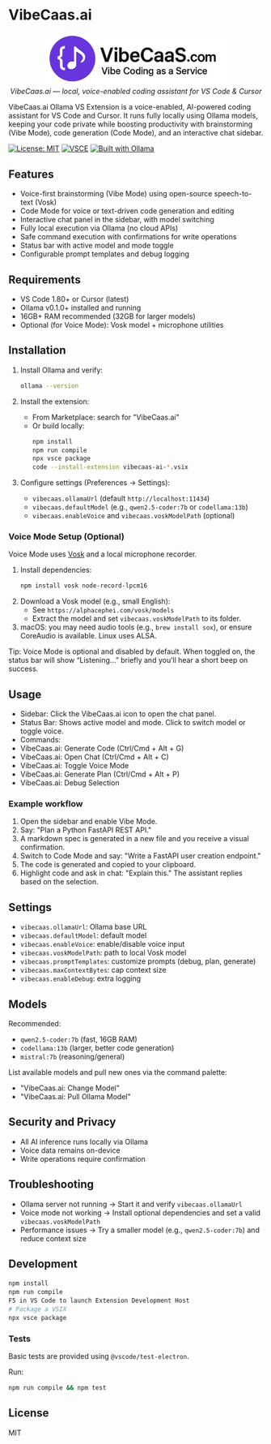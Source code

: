 # VibeCaas.ai

<p align="center">
  <img src="media/VibeCaaSLogo.png" alt="VibeCaas Logo" width="360" />
  <br/>
  <em>VibeCaas.ai — local, voice-enabled coding assistant for VS Code & Cursor</em>
  <br/>
</p>

VibeCaas.ai Ollama VS Extension is a voice-enabled, AI-powered coding assistant for VS Code and Cursor. It runs fully locally using Ollama models, keeping your code private while boosting productivity with brainstorming (Vibe Mode), code generation (Code Mode), and an interactive chat sidebar.

[![License: MIT](https://img.shields.io/badge/License-MIT-yellow.svg)](LICENSE)
[![VSCE](https://img.shields.io/badge/VS%20Code%20Extension-VibeCaas.ai-6c43f3)](#)
[![Built with Ollama](https://img.shields.io/badge/Built%20with-Ollama-000)](https://ollama.com)

## Features

- Voice-first brainstorming (Vibe Mode) using open-source speech-to-text (Vosk)
- Code Mode for voice or text-driven code generation and editing
- Interactive chat panel in the sidebar, with model switching
- Fully local execution via Ollama (no cloud APIs)
- Safe command execution with confirmations for write operations
- Status bar with active model and mode toggle
- Configurable prompt templates and debug logging

## Requirements

- VS Code 1.80+ or Cursor (latest)
- Ollama v0.1.0+ installed and running
- 16GB+ RAM recommended (32GB for larger models)
- Optional (for Voice Mode): Vosk model + microphone utilities

## Installation

1. Install Ollama and verify:

   ```bash
   ollama --version
   ```

2. Install the extension:
   - From Marketplace: search for "VibeCaas.ai"
   - Or build locally:
     ```bash
     npm install
     npm run compile
     npx vsce package
     code --install-extension vibecaas-ai-*.vsix
     ```

3. Configure settings (Preferences → Settings):
   - `vibecaas.ollamaUrl` (default `http://localhost:11434`)
   - `vibecaas.defaultModel` (e.g., `qwen2.5-coder:7b` or `codellama:13b`)
   - `vibecaas.enableVoice` and `vibecaas.voskModelPath` (optional)

### Voice Mode Setup (Optional)

Voice Mode uses [Vosk](https://alphacephei.com/vosk/) and a local microphone recorder.

1. Install dependencies:
   ```bash
   npm install vosk node-record-lpcm16
   ```
2. Download a Vosk model (e.g., small English):
   - See `https://alphacephei.com/vosk/models`
   - Extract the model and set `vibecaas.voskModelPath` to its folder.
3. macOS: you may need audio tools (e.g., `brew install sox`), or ensure CoreAudio is available. Linux uses ALSA.

Tip: Voice Mode is optional and disabled by default. When toggled on, the status bar will show “Listening…” briefly and you’ll hear a short beep on success.

## Usage

- Sidebar: Click the VibeCaas.ai icon to open the chat panel.
- Status Bar: Shows active model and mode. Click to switch model or toggle voice.
- Commands:
- VibeCaas.ai: Generate Code (Ctrl/Cmd + Alt + G)
- VibeCaas.ai: Open Chat (Ctrl/Cmd + Alt + C)
- VibeCaas.ai: Toggle Voice Mode
- VibeCaas.ai: Generate Plan (Ctrl/Cmd + Alt + P)
- VibeCaas.ai: Debug Selection

### Example workflow

1. Open the sidebar and enable Vibe Mode.
2. Say: "Plan a Python FastAPI REST API."
3. A markdown spec is generated in a new file and you receive a visual confirmation.
4. Switch to Code Mode and say: "Write a FastAPI user creation endpoint."
5. The code is generated and copied to your clipboard.
6. Highlight code and ask in chat: "Explain this." The assistant replies based on the selection.

## Settings

- `vibecaas.ollamaUrl`: Ollama base URL
- `vibecaas.defaultModel`: default model
- `vibecaas.enableVoice`: enable/disable voice input
- `vibecaas.voskModelPath`: path to local Vosk model
- `vibecaas.promptTemplates`: customize prompts (debug, plan, generate)
- `vibecaas.maxContextBytes`: cap context size
- `vibecaas.enableDebug`: extra logging

## Models

Recommended:
- `qwen2.5-coder:7b` (fast, 16GB RAM)
- `codellama:13b` (larger, better code generation)
- `mistral:7b` (reasoning/general)

List available models and pull new ones via the command palette:
- "VibeCaas.ai: Change Model"
- "VibeCaas.ai: Pull Ollama Model"

## Security and Privacy

- All AI inference runs locally via Ollama
- Voice data remains on-device
- Write operations require confirmation

## Troubleshooting

- Ollama server not running → Start it and verify `vibecaas.ollamaUrl`
- Voice mode not working → Install optional dependencies and set a valid `vibecaas.voskModelPath`
- Performance issues → Try a smaller model (e.g., `qwen2.5-coder:7b`) and reduce context size

## Development

```bash
npm install
npm run compile
F5 in VS Code to launch Extension Development Host
# Package a VSIX
npx vsce package
```

### Tests

Basic tests are provided using `@vscode/test-electron`.

Run:

```bash
npm run compile && npm test
```

## License

MIT

